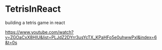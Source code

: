 # TetrisInReact
building a tetris game in react

https://www.youtube.com/watch?v=ZGOaCxX8HIU&list=PLJdZ2DYrr3usYcTX_KPaHFo5e0uhwwPxI&index=6&t=0s
